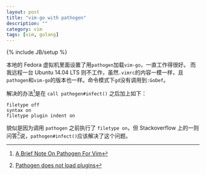 ```yaml
---
layout: post
title: "vim-go with pathogen"
description: ""
category: vim
tags: [vim, golang]
---
```

{% include JB/setup %}

本地的 Fedora 虚拟机里面设置了用`pathogen`加载`vim-go`，一直工作得很好。
而我远程一台 Ubuntu 14.04 LTS 则不工作，虽然`.vimrc`的内容一模一样，且
`pathogen`和`vim-go`的版本也一样。命令模式下`gd`没有调用到`:GoDef`。

解决的办法[^1]是在 `call pathogen#infect()` 之后加上如下：

~~~
filetype off
syntax on
filetype plugin indent on
~~~

貌似是因为调用 `pathogen` 之前执行了 `filetype on`，但 Stackoverflow
上的一则问答[^2]说，`pathogen#infect()`应该解决了这个问题。

[^1]: [A Brief Note On Pathogen For Vim](http://blog.darevay.com/2010/10/a-brief-note-on-pathogen-for-vim/)
[^2]: [Pathogen does not load plugins](https://stackoverflow.com/questions/3383502/pathogen-does-not-load-plugins)
